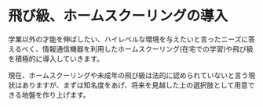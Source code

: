# 飛び級、ホームスクーリングの導入
学業以外の才能を伸ばしたい、ハイレベルな環境を与えたいと言ったニーズに答えるべく、情報通信機器を利用したホームスクーリング(在宅での学習)や飛び級を積極的に導入していきます。

現在、ホームスクーリングや未成年の飛び級は法的に認められていないと言う現状はありますが、まずは知名度をあげ、将来を見越した上の選択肢として用意できる地盤を作り上げます。